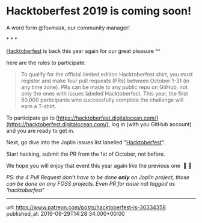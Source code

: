 # Hacktoberfest 2019 is coming soon!

  

A word form @foxmask, our community manager!

\* \* \*

[Hacktoberfest](https://hacktoberfest.digitalocean.com/) is back this year again for our great pleasure ^^  
  
here are the rules to participate:

> To qualify for the official limited edition Hacktoberfest shirt, you must register and make four pull requests (PRs) between October 1-31 (in any time zone). PRs can be made to any public repo on GitHub, not only the ones with issues labeled Hacktoberfest. This year, the first 50,000 participants who successfully complete the challenge will earn a T-shirt.

To participate go to [https://hacktoberfest.digitalocean.com/](https://hacktoberfest.digitalocean.com/), log in (with you GitHub account) and you are ready to get in.  
  
Next, go dive into the Joplin issues list labelled "[Hacktoberfest](https://github.com/laurent22/joplin/labels/hacktoberfest)".  
  
Start hacking, submit the PR from the 1st of October, not before.  
  
We hope you will enjoy that event this year again like the previous one  🎃 🎉  
  
*PS: the 4 Pull Request don’t have to be done* ***only*** *on Joplin project, those can be done on any FOSS projects. Even PR for issue not tagged as 'hacktoberfest'*

* * *

url: https://www.patreon.com/posts/hacktoberfest-is-30334358
published_at: 2019-09-29T14:28:34.000+00:00